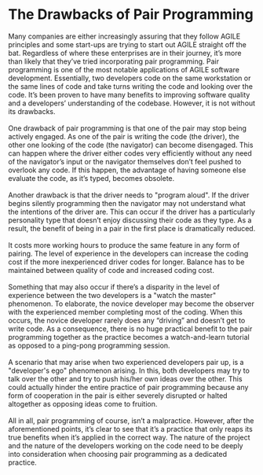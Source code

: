 # The Drawbacks of Pair Programming

Many companies are either increasingly assuring that they follow AGILE principles and some start-ups are trying to start out AGILE straight off the bat. Regardless of where these enterprises are in their journey, it’s more than likely that they’ve tried incorporating pair programming.
Pair programming is one of the most notable applications of AGILE software development. Essentially, two developers code on the same workstation or the same lines of code and take turns writing the code and looking over the code. It’s been proven to have many benefits to improving software quality and a developers’ understanding of the codebase. However, it is not without its drawbacks. 
<br><br>One drawback of pair programming is that one of the pair may stop being actively engaged. As one of the pair is writing the code (the driver), the other one looking of the code (the navigator) can become disengaged. This can happen where the driver either codes very efficiently without any need of the navigator’s input or the navigator themselves don’t feel pushed to overlook any code. If this happen, the advantage of having someone else evaluate the code, as it’s typed, becomes obsolete.
<br><br>Another drawback is that the driver needs to "program aloud". If the driver begins silently programming then the navigator may not understand what the intentions of the driver are. This can occur if the driver has a particularly personality type that doesn’t enjoy discussing their code as they type. As a result, the benefit of being in a pair in the first place is dramatically reduced.
<br><br>It costs more working hours to produce the same feature in any form of pairing. The level of experience in the developers can increase the coding cost if the more inexperienced driver codes for longer. Balance has to be maintained between quality of code and increased coding cost. 
<br><br>Something that may also occur if there’s a disparity in the level of experience between the two developers is a "watch the master" phenomenon. To elaborate, the novice developer may become the observer with the experienced member completing most of the coding. When this occurs, the novice developer rarely does any “driving” and doesn’t get to write code. As a consequence, there is no huge practical benefit to the pair programming together as the practice becomes a watch-and-learn tutorial as opposed to a ping-pong programming session.
<br><br>A scenario that may arise when two experienced developers pair up,  is a "developer's ego" phenomenon arising. In this, both developers may try to talk over the other and try to push his/her own ideas over the other. This could actually hinder the entire practice of pair programming because any form of cooperation in the pair is either severely disrupted or halted altogether as opposing ideas come to fruition.
<br><br>All in all, pair programming of course, isn’t a malpractice. However, after the aforementioned points, it’s clear to see that it’s a practice that only reaps its true benefits when it’s applied in the correct way. The nature of the project and the nature of the developers working on the code need to be deeply into consideration when choosing pair programming as a dedicated practice. 
